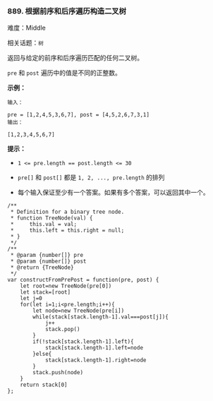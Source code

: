 ### 889. 根据前序和后序遍历构造二叉树

难度：Middle

相关话题：`树`

返回与给定的前序和后序遍历匹配的任何二叉树。



 `pre` 和 `post` 遍历中的值是不同的正整数。







**示例：** 





```
输入：

pre = [1,2,4,5,3,6,7], post = [4,5,2,6,7,3,1]
输出：

[1,2,3,4,5,6,7]

```






**提示：** 




* `1 <= pre.length == post.length <= 30`

* `pre[]` 和 `post[]` 都是 `1, 2, ..., pre.length` 的排列

* 每个输入保证至少有一个答案。如果有多个答案，可以返回其中一个。






```
/**
 * Definition for a binary tree node.
 * function TreeNode(val) {
 *     this.val = val;
 *     this.left = this.right = null;
 * }
 */
/**
 * @param {number[]} pre
 * @param {number[]} post
 * @return {TreeNode}
 */
var constructFromPrePost = function(pre, post) {
    let root=new TreeNode(pre[0])
    let stack=[root]
    let j=0
    for(let i=1;i<pre.length;i++){
        let node=new TreeNode(pre[i])
        while(stack[stack.length-1].val===post[j]){
            j++
            stack.pop()
        }
        if(!stack[stack.length-1].left){
            stack[stack.length-1].left=node
        }else{
            stack[stack.length-1].right=node
        }
        stack.push(node)
    }
    return stack[0]
};



```

